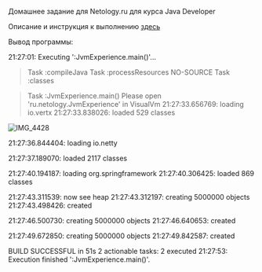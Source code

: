 Домашнее задание для Netology.ru для курса Java Developer   

Описание и инструкция к выполнению [здесь](https://github.com/netology-code/jd-homeworks/tree/master/jvm/README.md)

Вывод программы:

21:27:01: Executing ':JvmExperience.main()'...

>  Task :compileJava
>  Task :processResources NO-SOURCE
>  Task :classes

>  Task :JvmExperience.main()
Please open 'ru.netology.JvmExperience' in VisualVm
21:27:33.656769: loading io.vertx
21:27:33.838026: loaded 529 classes

![IMG_4428](https://user-images.githubusercontent.com/113035992/219950852-8971e64f-8670-4b66-ae9a-442500925855.PNG)




21:27:36.844404: loading io.netty


21:27:37.189070: loaded 2117 classes


21:27:40.194187: loading org.springframework
21:27:40.306425: loaded 869 classes


21:27:43.311539: now see heap
21:27:43.312197: creating 5000000 objects
21:27:43.498426: created


21:27:46.500730: creating 5000000 objects
21:27:46.640653: created


21:27:49.672850: creating 5000000 objects
21:27:49.842587: created




BUILD SUCCESSFUL in 51s
2 actionable tasks: 2 executed
21:27:53: Execution finished ':JvmExperience.main()'.
